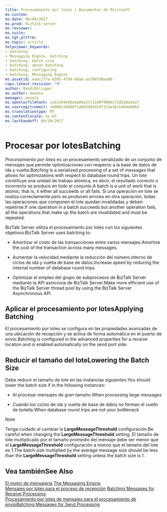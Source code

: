 ```yaml
---
title: Procesamiento por lotes | Documentos de Microsoft
ms.custom: 
ms.date: 06/08/2017
ms.prod: biztalk-server
ms.reviewer: 
ms.suite: 
ms.tgt_pltfrm: 
ms.topic: article
helpviewer_keywords:
- batching
- Messaging Engine, batching
- batching, batch size
- batching, about batching
- batching, configuring
- batching, Messaging Engine
ms.assetid: eadc177a-d395-4f99-8dab-aa706fd8ea00
caps.latest.revision: "9"
author: MandiOhlinger
ms.author: mandia
manager: anneta
ms.openlocfilehash: ca31344e60daa88a37c21d0f90b6cf2d2a8aa5a7
ms.sourcegitcommit: cb908c540d8f1a692d01dc8f313e16cb4b4e696d
ms.translationtype: MT
ms.contentlocale: es-ES
ms.lasthandoff: 09/20/2017
---
```

# <a name="batching"></a><span data-ttu-id="d1414-102">Procesar por lotes</span><span class="sxs-lookup"><span data-stu-id="d1414-102">Batching</span></span>
<span data-ttu-id="d1414-103">*Procesamiento por lotes* es un procesamiento serializado de un conjunto de mensajes que permite optimizaciones con respecto a la base de datos de ida y vuelta.</span><span class="sxs-lookup"><span data-stu-id="d1414-103">*Batching* is a serialized processing of a set of messages that allows for optimizations with respect to database round trips.</span></span> <span data-ttu-id="d1414-104">Un lote constituye una unidad de trabajo atómica, es decir, el resultado correcto o incorrecto se produce en todo el conjunto.</span><span class="sxs-lookup"><span data-stu-id="d1414-104">A batch is a unit of work that is atomic; that is, it either all succeeds or all fails.</span></span> <span data-ttu-id="d1414-105">Si una operación en lote se realiza correctamente pero se producen errores en otra operación, todas las operaciones que componen el lote quedan invalidadas y deben repetirse.</span><span class="sxs-lookup"><span data-stu-id="d1414-105">If one operation in a batch succeeds but another operation fails, all the operations that make up the batch are invalidated and must be repeated.</span></span>  
  
 <span data-ttu-id="d1414-106">BizTalk Server utiliza el procesamiento por lotes con los siguientes objetivos:</span><span class="sxs-lookup"><span data-stu-id="d1414-106">BizTalk Server uses batching to:</span></span>  
  
-   <span data-ttu-id="d1414-107">Amortizar el costo de las transacciones entre varios mensajes.</span><span class="sxs-lookup"><span data-stu-id="d1414-107">Amortize the cost of the transaction across many messages.</span></span>  
  
-   <span data-ttu-id="d1414-108">Aumentar la velocidad mediante la reducción del número interno de ciclos de ida y vuelta de base de datos.</span><span class="sxs-lookup"><span data-stu-id="d1414-108">Increase speed by reducing the internal number of database round trips.</span></span>  
  
-   <span data-ttu-id="d1414-109">Optimizar el empleo del grupo de subprocesos de BizTalk Server mediante la API asíncrona de BizTalk Server.</span><span class="sxs-lookup"><span data-stu-id="d1414-109">Make more efficient use of the BizTalk Server thread pool by using the BizTalk Server Asynchronous API.</span></span>  
  
## <a name="applying-batching"></a><span data-ttu-id="d1414-110">Aplicar el procesamiento por lotes</span><span class="sxs-lookup"><span data-stu-id="d1414-110">Applying Batching</span></span>  
 <span data-ttu-id="d1414-111">El procesamiento por lotes se configura en las propiedades avanzadas de una ubicación de recepción y se activa de forma automática en el puerto de envío.</span><span class="sxs-lookup"><span data-stu-id="d1414-111">Batching is configured in the advanced properties for a receive location and is enabled automatically on the send port side.</span></span>  
  
## <a name="lowering-the-batch-size"></a><span data-ttu-id="d1414-112">Reducir el tamaño del lote</span><span class="sxs-lookup"><span data-stu-id="d1414-112">Lowering the Batch Size</span></span>  
 <span data-ttu-id="d1414-113">Debe reducir el tamaño de lote en las instancias siguientes:</span><span class="sxs-lookup"><span data-stu-id="d1414-113">You should lower the batch size if in the following instances:</span></span>  
  
-   <span data-ttu-id="d1414-114">Al procesar mensajes de gran tamaño.</span><span class="sxs-lookup"><span data-stu-id="d1414-114">When processing large messages</span></span>  
  
-   <span data-ttu-id="d1414-115">Cuando los ciclos de ida y vuelta de base de datos no forman el cuello de botella.</span><span class="sxs-lookup"><span data-stu-id="d1414-115">When database round trips are not your bottleneck</span></span>  
  
> [!NOTE]
>  <span data-ttu-id="d1414-116">Tenga cuidado al cambiar la **LargeMessageThreshold** configuración.</span><span class="sxs-lookup"><span data-stu-id="d1414-116">Be careful when changing the **LargeMessageThreshold** setting.</span></span> <span data-ttu-id="d1414-117">El tamaño de lote multiplicado por el tamaño promedio del mensaje debe ser menor que el **LargeMessageThreshold** configuración a menos que el tamaño del lote es 1.</span><span class="sxs-lookup"><span data-stu-id="d1414-117">The batch size multiplied by the average message size should be less than the **LargeMessageThreshold** setting unless the batch size is 1.</span></span>  
  
## <a name="see-also"></a><span data-ttu-id="d1414-118">Vea también</span><span class="sxs-lookup"><span data-stu-id="d1414-118">See Also</span></span>  
 <span data-ttu-id="d1414-119">[El motor de mensajería](../core/the-messaging-engine.md) </span><span class="sxs-lookup"><span data-stu-id="d1414-119">[The Messaging Engine](../core/the-messaging-engine.md) </span></span>  
 <span data-ttu-id="d1414-120">[Mensajes por lotes para el proceso de recepción](../core/batching-messages-for-receive-processing.md) </span><span class="sxs-lookup"><span data-stu-id="d1414-120">[Batching Messages for Receive Processing](../core/batching-messages-for-receive-processing.md) </span></span>  
 [<span data-ttu-id="d1414-121">Procesamiento por lotes de mensajes para el procesamiento de envío</span><span class="sxs-lookup"><span data-stu-id="d1414-121">Batching Messages for Send Processing</span></span>](../core/batching-messages-for-send-processing.md)